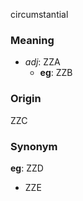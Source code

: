 circumstantial
### Meaning
+ _adj_: ZZA
	+ __eg__: ZZB

### Origin

ZZC

### Synonym

__eg__: ZZD

+ ZZE


